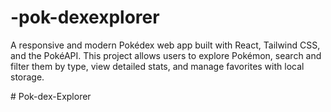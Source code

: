 # -pok-dexexplorer
A responsive and modern Pokédex web app built with React, Tailwind CSS, and the PokéAPI. This project allows users to explore Pokémon, search and filter them by type, view detailed stats, and manage favorites with local storage.

#   P o k - d e x - E x p l o r e r  
 